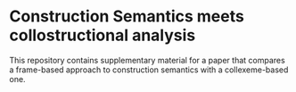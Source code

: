 # Construction Semantics meets collostructional analysis

This repository contains supplementary material for a paper that compares a frame-based approach to construction semantics with a collexeme-based one.